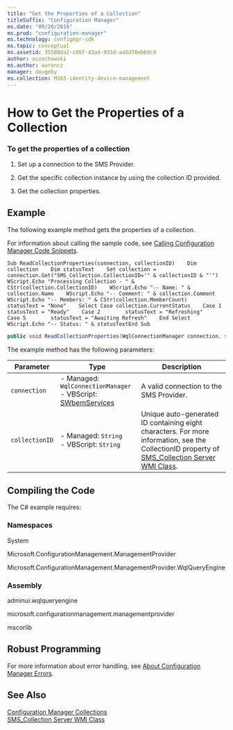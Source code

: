 ```yaml
---
title: "Get the Properties of a Collection"
titleSuffix: "Configuration Manager"
ms.date: "09/20/2016"
ms.prod: "configuration-manager"
ms.technology: configmgr-sdk
ms.topic: conceptual
ms.assetid: 35580da2-c86f-43ad-933d-aa5d70ebb9c9
author: aczechowski
ms.author: aaroncz
manager: dougeby
ms.collection: M365-identity-device-management
---
```

# How to Get the Properties of a Collection
### To get the properties of a collection  

1.  Set up a connection to the SMS Provider.  

2.  Get the specific collection instance by using the collection ID provided.  

3.  Get the collection properties.  

## Example  
 The following example method gets the properties of a collection.  

 For information about calling the sample code, see [Calling Configuration Manager Code Snippets](../../../../develop/core/understand/calling-code-snippets.md).  

```vbs  
Sub ReadCollectionProperties(connection, collectionID)    Dim collection    Dim statusText    Set collection = connection.Get("SMS_Collection.CollectionID='" & collectionID & "'")    WScript.Echo "Processing Collection - " & CStr(collection.CollectionID)    WScript.Echo "-- Name: " & collection.Name    WScript.Echo "-- Comment: " & collection.Comment    WScript.Echo "-- Members: " & CStr(collection.MemberCount)    statusText = "None"    Select Case collection.CurrentStatus    Case 1        statusText = "Ready"    Case 2        statusText = "Refreshing"    Case 5        statusText = "Awaiting Refresh"    End Select        WScript.Echo "-- Status: " & statusTextEnd Sub  
```  

```c#  
public void ReadCollectionProperties(WqlConnectionManager connection, string collectionID){    IResultObject collection = connection.GetInstance(string.Format("SMS_Collection.CollectionID='{0}'", collectionID));    string statusText = "None";    Console.WriteLine("Processing Collection - " + collectionID);    Console.WriteLine("-- Name: " + collection["Name"].StringValue);    Console.WriteLine("-- Comment: " + collection["Comment"].StringValue);    Console.WriteLine("-- Members: " + collection["MemberCount"].IntegerValue.ToString());    switch (collection["CurrentStatus"].IntegerValue)    {        case 1:            statusText = "Ready";            break;        case 2:            statusText = "Refreshing";            break;        case 5:            statusText = "Awaiting Refresh";            break;        default:            break;    }    Console.WriteLine("-- Status: " + statusText);}  
```  

 The example method has the following parameters:  

|Parameter|Type|Description|  
|---------------|----------|-----------------|  
|`connection`|-   Managed: `WqlConnectionManager`<br />-   VBScript: [SWbemServices](https://msdn.microsoft.com/library/aa393854.aspx)|A valid connection to the SMS Provider.|  
|`collectionID`|-   Managed: `String`<br />-   VBScript: `String`|Unique auto-generated ID containing eight characters. For more information, see the CollectionID property of [SMS_Collection Server WMI Class](../../../../develop/reference/core/clients/collections/sms_collection-server-wmi-class.md).|  

## Compiling the Code  
 The C# example requires:  

### Namespaces  
 System  

 Microsoft.ConfigurationManagement.ManagementProvider  

 Microsoft.ConfigurationManagement.ManagementProvider.WqlQueryEngine  

### Assembly  
 adminui.wqlqueryengine  

 microsoft.configurationmanagement.managementprovider  

 mscorlib  

## Robust Programming  
 For more information about error handling, see [About Configuration Manager Errors](../../../../develop/core/understand/about-configuration-manager-errors.md).  

## See Also  
 [Configuration Manager Collections](../../../../develop/core/clients/collections/collections.md)   
 [SMS_Collection Server WMI Class](../../../../develop/reference/core/clients/collections/sms_collection-server-wmi-class.md)
